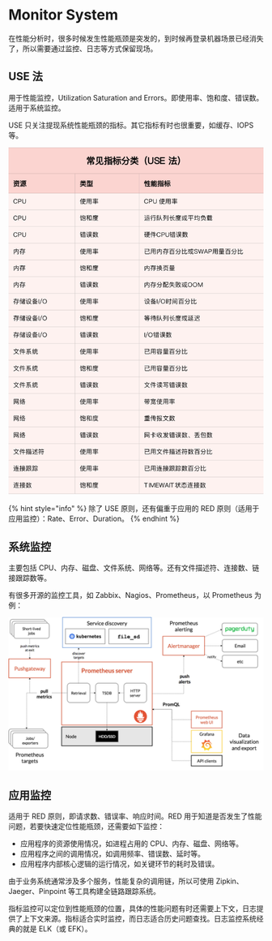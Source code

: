 # Monitor System

在性能分析时，很多时候发生性能瓶颈是突发的，到时候再登录机器场景已经消失了，所以需要通过监控、日志等方式保留现场。

## USE 法

用于性能监控，Utilization Saturation and Errors。即使用率、饱和度、错误数。适用于系统监控。

USE 只关注提现系统性能瓶颈的指标。其它指标有时也很重要，如缓存、IOPS 等。

![](../../.gitbook/assets/image%20%28326%29.png)

{% hint style="info" %}
除了 USE 原则，还有偏重于应用的 RED 原则（适用于应用监控）：Rate、Error、Duration。
{% endhint %}

## 系统监控

主要包括 CPU、内存、磁盘、文件系统、网络等。还有文件描述符、连接数、链接跟踪数等。

有很多开源的监控工具，如 Zabbix、Nagios、Prometheus，以 Prometheus 为例：

![](../../.gitbook/assets/image%20%28325%29.png)

## 应用监控

适用于 RED 原则，即请求数、错误率、响应时间。RED 用于知道是否发生了性能问题，若要快速定位性能瓶颈，还需要如下监控：

* 应用程序的资源使用情况，如进程占用的 CPU、内存、磁盘、网络等。
* 应用程序之间的调用情况，如调用频率、错误数、延时等。
* 应用程序内部核心逻辑的运行情况，如关键环节的耗时及错误。

由于业务系统通常涉及多个服务，性能复杂的调用链，所以可使用 Zipkin、Jaeger、Pinpoint 等工具构建全链路跟踪系统。

指标监控可以定位到性能瓶颈的位置，具体的性能问题有时还需要上下文，日志提供了上下文来源。指标适合实时监控，而日志适合历史问题查找。日志监控系统经典的就是 ELK（或 EFK）。


